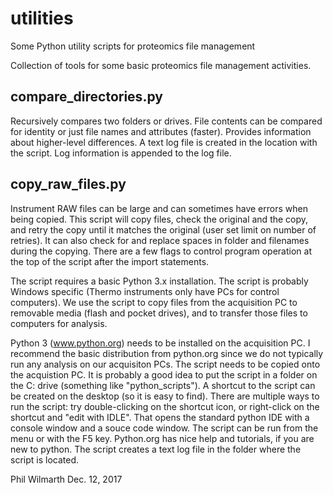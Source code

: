 # utilities
Some Python utility scripts for proteomics file management

Collection of tools for some basic proteomics file management activities.

## compare_directories.py
Recursively compares two folders or drives. File contents can be compared for identity or just file names and attributes (faster). Provides information about higher-level differences. A text log file is created in the location with the script. Log information is appended to the log file.

## copy_raw_files.py
Instrument RAW files can be large and can sometimes have errors when being copied. This script will copy files, check the original and the copy, and retry the copy until it matches the original (user set limit on number of retries). It can also check for and replace spaces in folder and filenames during the copying. There are a few flags to control program operation at the top of the script after the import statements. 

The script requires a basic Python 3.x installation. The script is probably Windows specific (Thermo instruments only have PCs for control computers). We use the script to copy files from the acquisition PC to removable media (flash and pocket drives), and to transfer those files to computers for analysis.

Python 3 (www.python.org) needs to be installed on the acquisition PC. I recommend the basic distribution from python.org since we do not typically run any analysis on our acquisiton PCs. The script needs to be copied onto the acquistion PC. It is probably a good idea to put the script in a folder on the C: drive (something like "python_scripts"). A shortcut to the script can be created on the desktop (so it is easy to find). There are multiple ways to run the script: try double-clicking on the shortcut icon, or right-click on the shortcut and "edit with IDLE". That opens the standard python IDE with a console window and a souce code window. The script can be run from the menu or with the F5 key. Python.org has nice help and tutorials, if you are new to python. The script creates a text log file in the folder where the script is located. 

Phil Wilmarth
Dec. 12, 2017
